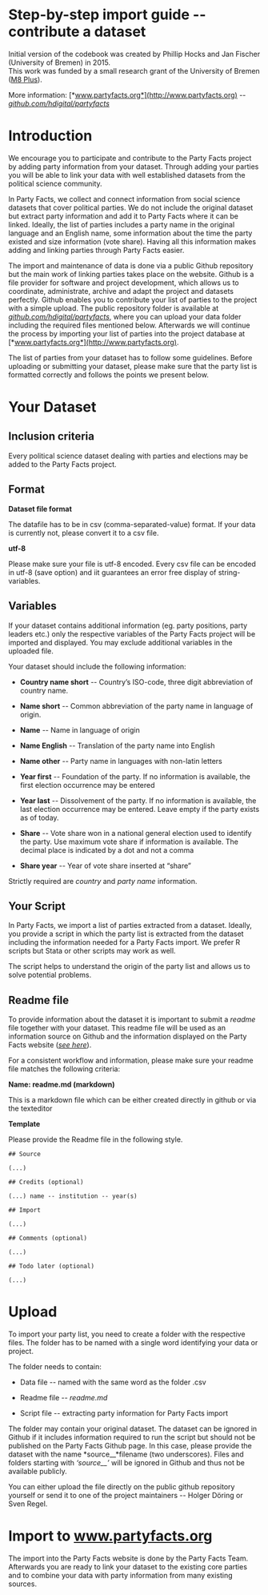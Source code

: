 Step-by-step import guide -- contribute a dataset
=================================================


Initial version of the codebook was created by Phillip Hocks and Jan
Fischer (University of Bremen) in 2015.  
This work was funded by a small
research grant of the University of Bremen ([M8
Plus](http://www.uni-bremen.de/en/exzellent/promoting-talent/m8-post-doc-initiative-plus.html)).

More information: [*www.partyfacts.org*](http://www.partyfacts.org) --
[*github.com/hdigital/partyfacts*](https://github.com/hdigital/partyfacts)


Introduction
============

We encourage you to participate and contribute to the Party Facts
project by adding party information from your dataset. Through adding
your parties you will be able to link your data with well established
datasets from the political science community.

In Party Facts, we collect and connect information from social science
datasets that cover political parties. We do not include the original
dataset but extract party information and add it to Party Facts where it
can be linked. Ideally, the list of parties includes a party name in the
original language and an English name, some information about the time
the party existed and size information (vote share). Having all this
information makes adding and linking parties through Party Facts easier.

The import and maintenance of data is done via a public Github
repository but the main work of linking parties takes place on the
website. Github is a file provider for software and project development,
which allows us to coordinate, administrate, archive and adapt the
project and datasets perfectly. Github enables you to contribute your
list of parties to the project with a simple upload. The public
repository folder is available at
[*github.com/hdigital/partyfacts*](https://github.com/hdigital/partyfacts),
where you can upload your data folder including the required files
mentioned below. Afterwards we will continue the process by importing
your list of parties into the project database at
[*www.partyfacts.org*](http://www.partyfacts.org).

The list of parties from your dataset has to follow some guidelines.
Before uploading or submitting your dataset, please make sure that the
party list is formatted correctly and follows the points we present
below.


Your Dataset
============

Inclusion criteria
------------------

Every political science dataset dealing with parties and elections may
be added to the Party Facts project.

Format
------

**Dataset file format**

The datafile has to be in csv (comma-separated-value) format. If your
data is currently not, please convert it to a csv file.

**utf-8**

Please make sure your file is utf-8 encoded. Every csv file can be
encoded in utf-8 (save option) and iit guarantees an error free display
of string-variables.

Variables
---------

If your dataset contains additional information (eg. party positions,
party leaders etc.) only the respective variables of the Party Facts
project will be imported and displayed. You may exclude additional
variables in the uploaded file.

Your dataset should include the following information:

-   **Country name short** -- Country’s ISO-code, three digit abbreviation of country name.

-   **Name short** -- Common abbreviation of the party name in language of origin.

-   **Name** -- Name in language of origin

-   **Name English** -- Translation of the party name into English

-   **Name other** -- Party name in languages with non-latin letters

-   **Year first** -- Foundation of the party. If no information is available, the first election occurrence may be entered

-   **Year last** -- Dissolvement of the party. If no information is available, the last election occurrence may be entered. Leave empty if the party exists as of today.

-   **Share** -- Vote share won in a national general election used to identify the party. Use maximum vote share if information is available. The decimal place is indicated by a dot and not a comma

-   **Share year** -- Year of vote share inserted at “share”

Strictly required are *country* and *party name* information.

Your Script
-----------

In Party Facts, we import a list of parties extracted from a dataset.
Ideally, you provide a script in which the party list is extracted from
the dataset including the information needed for a Party Facts import.
We prefer R scripts but Stata or other scripts may work as well.

The script helps to understand the origin of the party list and allows
us to solve potential problems.

Readme file
-----------

To provide information about the dataset it is important to submit a
*readme* file together with your dataset. This readme file will be used
as an information source on Github and the information displayed on the
Party Facts website ([*see
here*](http://partyfacts.herokuapp.com/documentation/datasets/)).

For a consistent workflow and information, please make sure your readme
file matches the following criteria:

**Name: readme.md (markdown)**

This is a markdown file which can be either created directly in github
or via the texteditor

**Template**

Please provide the Readme file in the following style.

```
## Source

(...)

## Credits (optional)

(...) name -- institution -- year(s)

## Import

(...)

## Comments (optional)

(...)

## Todo later (optional)

(...)
```


Upload
======

To import your party list, you need to create a folder with the
respective files. The folder has to be named with a single word
identifying your data or project.

The folder needs to contain:

-   Data file -- named with the same word as the folder .csv

-   Readme file -- *readme.md*

-   Script file -- extracting party information for Party Facts import

The folder may contain your original dataset. The dataset can be ignored
in Github if it includes information required to run the script but
should not be published on the Party Facts Github page. In this case,
please provide the dataset with the name *source\_\_*filename (two
underscores). Files and folders starting with *‘source\_\_’* will be
ignored in Github and thus not be available publicly.

You can either upload the file directly on the public github repository
yourself or send it to one of the project maintainers -- Holger Döring
or Sven Regel.


Import to www.partyfacts.org
============================

The import into the Party Facts website is done by the Party Facts Team.
Afterwards you are ready to link your dataset to the existing core
parties and to combine your data with party information from many
existing sources.
